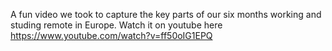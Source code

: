 A fun video we took to capture the key parts of our six months working and studing remote in Europe. Watch it on youtube here https://www.youtube.com/watch?v=ff50oIG1EPQ
